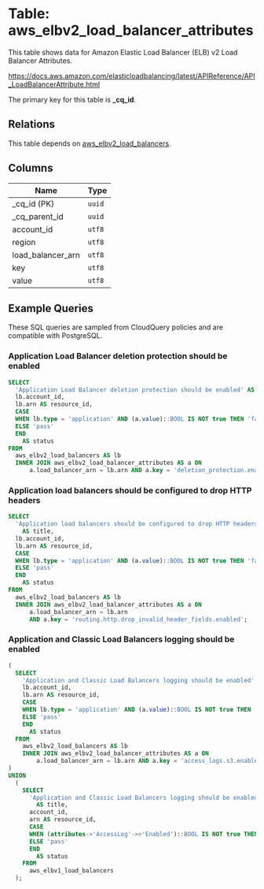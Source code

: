 # Table: aws_elbv2_load_balancer_attributes

This table shows data for Amazon Elastic Load Balancer (ELB) v2 Load Balancer Attributes.

https://docs.aws.amazon.com/elasticloadbalancing/latest/APIReference/API_LoadBalancerAttribute.html

The primary key for this table is **_cq_id**.

## Relations

This table depends on [aws_elbv2_load_balancers](aws_elbv2_load_balancers).

## Columns

| Name          | Type          |
| ------------- | ------------- |
|_cq_id (PK)|`uuid`|
|_cq_parent_id|`uuid`|
|account_id|`utf8`|
|region|`utf8`|
|load_balancer_arn|`utf8`|
|key|`utf8`|
|value|`utf8`|

## Example Queries

These SQL queries are sampled from CloudQuery policies and are compatible with PostgreSQL.

### Application Load Balancer deletion protection should be enabled

```sql
SELECT
  'Application Load Balancer deletion protection should be enabled' AS title,
  lb.account_id,
  lb.arn AS resource_id,
  CASE
  WHEN lb.type = 'application' AND (a.value)::BOOL IS NOT true THEN 'fail'
  ELSE 'pass'
  END
    AS status
FROM
  aws_elbv2_load_balancers AS lb
  INNER JOIN aws_elbv2_load_balancer_attributes AS a ON
      a.load_balancer_arn = lb.arn AND a.key = 'deletion_protection.enabled';
```

### Application load balancers should be configured to drop HTTP headers

```sql
SELECT
  'Application load balancers should be configured to drop HTTP headers'
    AS title,
  lb.account_id,
  lb.arn AS resource_id,
  CASE
  WHEN lb.type = 'application' AND (a.value)::BOOL IS NOT true THEN 'fail'
  ELSE 'pass'
  END
    AS status
FROM
  aws_elbv2_load_balancers AS lb
  INNER JOIN aws_elbv2_load_balancer_attributes AS a ON
      a.load_balancer_arn = lb.arn
      AND a.key = 'routing.http.drop_invalid_header_fields.enabled';
```

### Application and Classic Load Balancers logging should be enabled

```sql
(
  SELECT
    'Application and Classic Load Balancers logging should be enabled' AS title,
    lb.account_id,
    lb.arn AS resource_id,
    CASE
    WHEN lb.type = 'application' AND (a.value)::BOOL IS NOT true THEN 'fail'
    ELSE 'pass'
    END
      AS status
  FROM
    aws_elbv2_load_balancers AS lb
    INNER JOIN aws_elbv2_load_balancer_attributes AS a ON
        a.load_balancer_arn = lb.arn AND a.key = 'access_logs.s3.enabled'
)
UNION
  (
    SELECT
      'Application and Classic Load Balancers logging should be enabled'
        AS title,
      account_id,
      arn AS resource_id,
      CASE
      WHEN (attributes->'AccessLog'->>'Enabled')::BOOL IS NOT true THEN 'fail'
      ELSE 'pass'
      END
        AS status
    FROM
      aws_elbv1_load_balancers
  );
```


